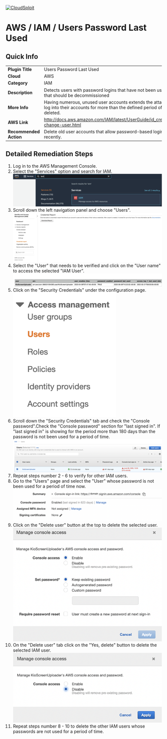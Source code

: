 [![CloudSploit](https://cloudsploit.com/img/logo-new-big-text-100.png "CloudSploit")](https://cloudsploit.com)

# AWS / IAM / Users Password Last Used

## Quick Info

| | |
|-|-|
| **Plugin Title** | Users Password Last Used |
| **Cloud** | AWS |
| **Category** | IAM |
| **Description** | Detects users with password logins that have not been used for a period of time and that should be decommissioned |
| **More Info** | Having numerous, unused user accounts extends the attack surface. If users do not log into their accounts for more than the defined period of time, the account should be deleted. |
| **AWS Link** | http://docs.aws.amazon.com/IAM/latest/UserGuide/id_credentials_passwords_admin-change-user.html |
| **Recommended Action** | Delete old user accounts that allow password-based logins and have not been used recently. |

## Detailed Remediation Steps
1. Log in to the AWS Management Console.
2. Select the "Services" option and search for IAM. </br> <img src="/resources/aws/iam/users-password-last-used/step2.png"/>
3. Scroll down the left navigation panel and choose "Users". </br><img src="/resources/aws/iam/users-password-last-used/step3.png"/>
4. Select the "User" that needs to be verified and click on the "User name" to access the selected "IAM User".</br><img src="/resources/aws/iam/users-password-last-used/step4.png"/>
5. Click on the "Security Credentials" under the configuration page.</br><img src="/resources/aws/iam/users-password-last-used/step5.png"/>
6. Scroll down the "Security Credentials" tab and check the "Console password".Check the "Console password" section for "last signed in". If "last signed in" is showing for the period more than 180 days than the password is not been used for a period of time.</br><img src="/resources/aws/iam/users-password-last-used/step6.png"/>
7. Repeat steps number 2 - 6 to verify for other IAM users.</br>
8. Go to the "Users" page and select the "User" whose password is not been used for a period of time now. </br><img src="/resources/aws/iam/users-password-last-used/step8.png"/>
9. Click on the "Delete user" button at the top to delete the selected user. </br><img src="/resources/aws/iam/users-password-last-used/step9.png"/>
10. On the "Delete user" tab click on the "Yes, delete" button to delete the selected IAM user. </br><img src="/resources/aws/iam/users-password-last-used/step10.png"/>
11. Repeat steps number 8 - 10 to delete the other IAM users whose passwords are not used for a period of time. </br>
